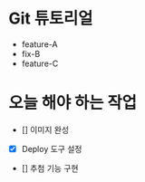# Git 튜토리얼

- feature-A
- fix-B
- feature-C

# 오늘 해야 하는 작업
- [] 이미지 완성
- [x] Deploy 도구 설정
- [] 추첨 기능 구현
